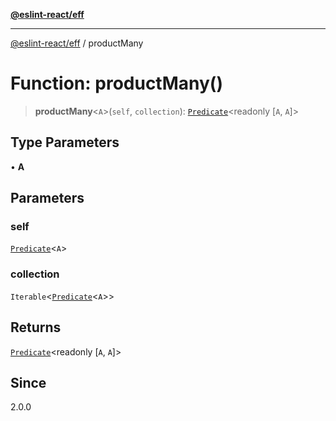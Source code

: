 [**@eslint-react/eff**](../README.md)

***

[@eslint-react/eff](../README.md) / productMany

# Function: productMany()

> **productMany**\<`A`\>(`self`, `collection`): [`Predicate`](../interfaces/Predicate.md)\<readonly [`A`, `A`]\>

## Type Parameters

• **A**

## Parameters

### self

[`Predicate`](../interfaces/Predicate.md)\<`A`\>

### collection

`Iterable`\<[`Predicate`](../interfaces/Predicate.md)\<`A`\>\>

## Returns

[`Predicate`](../interfaces/Predicate.md)\<readonly [`A`, `A`]\>

## Since

2.0.0
